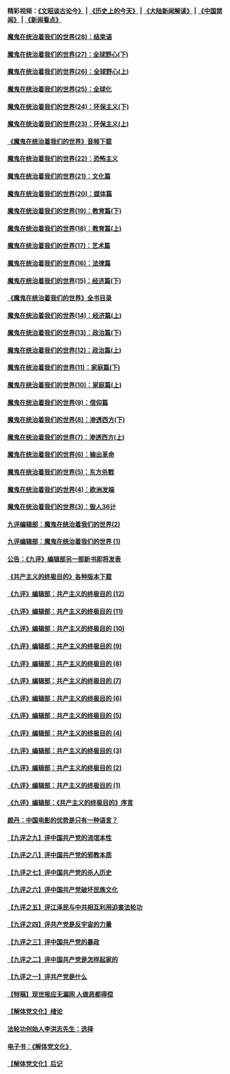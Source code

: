 #### 精彩视频：[《文昭谈古论今》](http://45.76.195.252/wenzhao) | [《历史上的今天》](http://45.76.195.252/today-in-history) | [《大陆新闻解读》](http://45.76.195.252/ntdtv-comedy) | [《中国禁闻》](http://45.76.195.252/ntdtv-news) | [《新闻看点》](http://45.76.195.252/news-insight) 

 #### [魔鬼在统治着我们的世界(28)：结束语](../pages/nsc422/n10936246.md?t=02111326) 

#### [魔鬼在统治着我们的世界(27)：全球野心(下)](../pages/nsc422/n10928319.md?t=02111326) 

#### [魔鬼在统治着我们的世界(26)：全球野心(上)](../pages/nsc422/n10900318.md?t=02111326) 

#### [魔鬼在统治着我们的世界(25)：全球化](../pages/nsc422/n10788205.md?t=02111326) 

#### [魔鬼在统治着我们的世界(24)：环保主义(下)](../pages/nsc422/n10695307.md?t=02111326) 

#### [魔鬼在统治着我们的世界(23)：环保主义(上)](../pages/nsc422/n10688613.md?t=02111326) 

#### [《魔鬼在统治着我们的世界》音频下载](../pages/nsc422/n10635553.md?t=02111326) 

#### [魔鬼在统治着我们的世界(22)：恐怖主义](../pages/nsc422/n10614727.md?t=02111326) 

#### [魔鬼在统治着我们的世界(21)：文化篇](../pages/nsc422/n10597706.md?t=02111326) 

#### [魔鬼在统治着我们的世界(20)：媒体篇](../pages/nsc422/n10586579.md?t=02111326) 

#### [魔鬼在统治着我们的世界(19)：教育篇(下)](../pages/nsc422/n10564808.md?t=02111326) 

#### [魔鬼在统治着我们的世界(18)：教育篇(上)](../pages/nsc422/n10526970.md?t=02111326) 

#### [魔鬼在统治着我们的世界(17)：艺术篇](../pages/nsc422/n10499093.md?t=02111326) 

#### [魔鬼在统治着我们的世界(16)：法律篇](../pages/nsc422/n10485969.md?t=02111326) 

#### [魔鬼在统治着我们的世界(15)：经济篇(下)](../pages/nsc422/n10469975.md?t=02111326) 

#### [《魔鬼在统治着我们的世界》全书目录](../pages/nsc422/n10464261.md?t=02111326) 

#### [魔鬼在统治着我们的世界(14)：经济篇(上)](../pages/nsc422/n10457370.md?t=02111326) 

#### [魔鬼在统治着我们的世界(13)：政治篇(下)](../pages/nsc422/n10448270.md?t=02111326) 

#### [魔鬼在统治着我们的世界(12)：政治篇(上)](../pages/nsc422/n10444576.md?t=02111326) 

#### [魔鬼在统治着我们的世界(11)：家庭篇(下)](../pages/nsc422/n10440961.md?t=02111326) 

#### [魔鬼在统治着我们的世界(10)：家庭篇(上)](../pages/nsc422/n10435448.md?t=02111326) 

#### [魔鬼在统治着我们的世界(9)：信仰篇](../pages/nsc422/n10432159.md?t=02111326) 

#### [魔鬼在统治着我们的世界(8)：渗透西方(下)](../pages/nsc422/n10429603.md?t=02111326) 

#### [魔鬼在统治着我们的世界(7)：渗透西方(上)](../pages/nsc422/n10426013.md?t=02111326) 

#### [魔鬼在统治着我们的世界(6)：输出革命](../pages/nsc422/n10421536.md?t=02111326) 

#### [魔鬼在统治着我们的世界(5)：东方杀戮](../pages/nsc422/n10417707.md?t=02111326) 

#### [魔鬼在统治着我们的世界(4)：欧洲发端](../pages/nsc422/n10414890.md?t=02111326) 

#### [魔鬼在统治着我们的世界(3)：毁人36计](../pages/nsc422/n10411583.md?t=02111326) 

#### [九评编辑部：魔鬼在统治着我们的世界(2)](../pages/nsc422/n10410036.md?t=02111326) 

#### [九评编辑部：魔鬼在统治着我们的世界 (1)](../pages/nsc422/n10406825.md?t=02111326) 

#### [公告：《九评》编辑部另一部新书即将发表](../pages/nsc422/n10405104.md?t=02111326) 

#### [《共产主义的终极目的》各种版本下载](../pages/nsc422/n10022138.md?t=02111326) 

#### [《九评》编辑部：共产主义的终极目的 (12)](../pages/nsc422/n9933272.md?t=02111326) 

#### [《九评》编辑部：共产主义的终极目的 (11)](../pages/nsc422/n9924973.md?t=02111326) 

#### [《九评》编辑部：共产主义的终极目的 (10)](../pages/nsc422/n9920883.md?t=02111326) 

#### [《九评》编辑部：共产主义的终极目的 (9)](../pages/nsc422/n9916363.md?t=02111326) 

#### [《九评》编辑部：共产主义的终极目的 (8)](../pages/nsc422/n9912488.md?t=02111326) 

#### [《九评》编辑部：共产主义的终极目的 (7)](../pages/nsc422/n9901176.md?t=02111326) 

#### [《九评》编辑部：共产主义的终极目的 (6)](../pages/nsc422/n9899359.md?t=02111326) 

#### [《九评》编辑部：共产主义的终极目的 (5)](../pages/nsc422/n9893174.md?t=02111326) 

#### [《九评》编辑部：共产主义的终极目的 (4)](../pages/nsc422/n9891246.md?t=02111326) 

#### [《九评》编辑部：共产主义的终极目的 (3)](../pages/nsc422/n9879879.md?t=02111326) 

#### [《九评》编辑部：共产主义的终极目的 (2)](../pages/nsc422/n9876205.md?t=02111326) 

#### [《九评》编辑部：共产主义的终极目的 (1)](../pages/nsc422/n9865857.md?t=02111326) 

#### [《九评》编辑部：《共产主义的终极目的》序言](../pages/nsc422/n9862666.md?t=02111326) 

#### [颜丹：中国电影的优势是只有一种语言？](../pages/nsc422/n9583062.md?t=02111326) 

#### [【九评之九】评中国共产党的流氓本性](../pages/nsc422/n737542.md?t=02111326) 

#### [【九评之八】评中国共产党的邪教本质](../pages/nsc422/n735942.md?t=02111326) 

#### [【九评之七】评中国共产党的杀人历史](../pages/nsc422/n733806.md?t=02111326) 

#### [【九评之六】评中国共产党破坏民族文化](../pages/nsc422/n731667.md?t=02111326) 

#### [【九评之五】评江泽民与中共相互利用迫害法轮功](../pages/nsc422/n730058.md?t=02111326) 

#### [【九评之四】评共产党是反宇宙的力量](../pages/nsc422/n727814.md?t=02111326) 

#### [【九评之三】评中国共产党的暴政](../pages/nsc422/n725597.md?t=02111326) 

#### [【九评之二】评中国共产党是怎样起家的](../pages/nsc422/n723946.md?t=02111326) 

#### [【九评之一】评共产党是什么](../pages/nsc422/n722529.md?t=02111326) 

#### [【特稿】现世报应无漏网 人做恶都得偿](../pages/nsc422/n4215167.md?t=02111326) 

#### [【解体党文化】绪论](../pages/nsc422/n1449356.md?t=02111326) 

#### [法轮功创始人李洪志先生：选择](../pages/nsc422/n3580738.md?t=02111326) 

#### [电子书：《解体党文化》](../pages/nsc422/n1573484.md?t=02111326) 

#### [【解体党文化】后记](../pages/nsc422/n1531999.md?t=02111326) 

